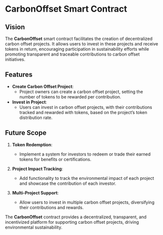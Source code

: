 # CarbonOffset Smart Contract

## Vision

The **CarbonOffset** smart contract facilitates the creation of decentralized carbon offset projects. It allows users to invest in these projects and receive tokens in return, encouraging participation in sustainability efforts while promoting transparent and traceable contributions to carbon offset initiatives.

## Features

- **Create Carbon Offset Project**:
  - Project owners can create a carbon offset project, setting the number of tokens to be rewarded per contribution.
- **Invest in Project**:
  - Users can invest in carbon offset projects, with their contributions tracked and rewarded with tokens, based on the project’s token distribution rate.

## Future Scope

1. **Token Redemption**:

   - Implement a system for investors to redeem or trade their earned tokens for benefits or certifications.

2. **Project Impact Tracking**:

   - Add functionality to track the environmental impact of each project and showcase the contribution of each investor.

3. **Multi-Project Support**:
   - Allow users to invest in multiple carbon offset projects, diversifying their contributions and rewards.

The **CarbonOffset** contract provides a decentralized, transparent, and incentivized platform for supporting carbon offset projects, driving environmental sustainability.
